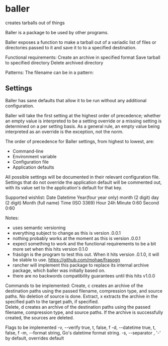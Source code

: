 baller
======

creates tarballs out of things

Baller is a package to be used by other programs.

Baller exposes a function to make a tarball out of a variadic list of files or directories passed to it and save it to to a specified destination.

Functional requirements:
    Create an archive in specified format
    Save tarball to specified directory
    Delete archived directory


Patterns:
The filename can be in a pattern:

## Settings
Baller has sane defaults that allow it to be run without any additional configuration.

Baller will take the first setting at the highest order of precedence; whether an empty value is interpreted to be a setting override or a missing setting is determined on a per setting basis. As a general  rule, an empty value being interpreted as an override is the exception, not the norm.

The order of precedence for Baller settings, from highest to lowest, are:

* Command-line
* Environment variable
* Configuration file
* Application defaults

All possible settings will be documented in their relevant configuration file. Settings that do not override the application default will be commented out, with its value set to the application's default for that key.

Supported wishlist:
Date
Datetime
Year(four year only)
month  (2 digit)
day    (2 digit)
Month  (full name)
Time   (ISO 3369)
Hour   24h
Minute 0:60
Second 0:60

Notes: 
* uses semantic versioning
* everything subject to change as this is version .0.0.1
* nothing probably works at the moment as this is version .0.0.1
* expect something to work and the functional requirements to be a bit more set when this hits version 0.1.0
* frásögn is the program to test this out. When it hits version .0.1.0, it will be stable to use. https://github.com/mohae/frasogn
* rancher will implement this package to replace its internal archive package, which baller was initially based on.
* there are no backwords compatibility guarantees until this hits v1.0.0


Commands to be implemented:
Create, c creates an archive of the destination paths using the passed filename, compression type, and source paths. No deletion of source is done.
Extract, x extracts the archive in the specified path to the target path, if specified.  
Delete, d creates an archive of the destination paths using the passed filename, compression type, and source paths. If the archive is successfully created, the sources are deleted.

Flags to be implemented
-v, --verify true, t, false, f
-d, --datetime true, t, false, f
-m, --format string, Go's datetime format string.
-s, --separator , '-' by default, overrides default

